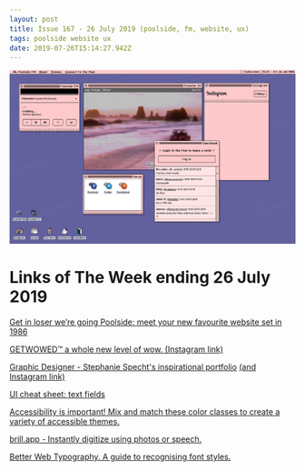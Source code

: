 ```yaml
---
layout: post
title: Issue 167 - 26 July 2019 (poolside, fm, website, ux)
tags: poolside website ux
date: 2019-07-26T15:14:27.942Z
---
```

![poolside.fm](/assets/uploads/issue-167.png "poolside.fm")

# Links of The Week ending 26 July 2019

<a href="https://poolside.fm/ " title="Get in loser we’re going Poolside: meet your new favourite website set in 1986" alt="Get in loser we’re going Poolside: meet your new favourite website set in 1986" target="_blank">Get in loser we’re going Poolside: meet your new favourite website set in 1986</a>

<a href="https://www.instagram.com/getwowed/" target="_blank" target="_blank" title="GETWOWED™" alt="GETWOWED™">GETWOWED™ a whole new level of wow. (Instagram link)</a>

<a href="https://stephaniespecht.com/" target="_blank" title="Stephanie Specht" alt="Stephanie Specht">Graphic Designer - Stephanie Specht's inspirational portfolio</a> <a href="https://www.instagram.com/spechtstudio/" title="" alt="">(and Instagram link)</a>

<a href="https://uxdesign.cc/ui-cheat-sheet-text-fields-2152112615f8" target="_blank" title="UI cheat sheet: text fields" alt="UI cheat sheet: text fields">UI cheat sheet: text fields</a>

<a href="http://clrs.cc/" target="_blank" title="Mix these colors to create accessible themes." alt="Mix these colors to create accessible themes.">Accessibility is important! Mix and match these color classes to create a variety of accessible themes.</a>

<a href="https://brill.app" target="_blank" title="Instantly digitize using photos or speech.
Edit, manage and share how you like. Work smarter." alt="Instantly digitize using photos or speech.
Edit, manage and share how you like. Work smarter.">brill.app - Instantly digitize using photos or speech.</a>

<a href="https://betterwebtype.com/articles/2019/07/14/recognising-font-style" title="Better Web Typography. A guide to recognising font styles." alt="Better Web Typography. A guide to recognising font styles." target="_blank">Better Web Typography. A guide to recognising font styles.</a>